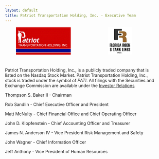 ```yaml
---
layout: default
title: Patriot Transportation Holding, Inc. - Executive Team
---
```


<div style="width: 50%; text-align: center;float: left;">
    <img style="height:90px;" src="images/patilogo.gif" />
</div>
<div style="width: 50%; text-align: center;float: right;">
    <img style="height:90px;" src="images/frtl_small.gif" />
</div>
<div style="clear:both;padding-top: 5%"></div>

 Patriot Transportation Holding, Inc., is a publicly traded company that is listed on the Nasdaq Stock Market. Patriot Transportation Holding, Inc., stock is traded under the symbol of _PATI_. All filings with the Securities and Exchange Commission are available under the [Investor Relations](investor-relations.html)
 
 Thompson S. Baker II - Chairman

 Rob Sandlin - Chief Executive Officer and President

 Matt McNulty - Chief Financial Office and Chief Operating Officer

 John D. Klopfenstein - Chief Accounting Officer and Treasurer

 James N. Anderson IV - Vice President Risk Management and Safety

 John Wagner - Chief Information Officer

 Jeff Anthony - Vice President of Human Resources
